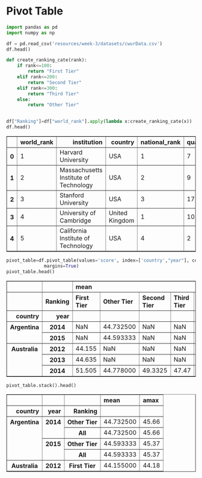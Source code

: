 
# Pivot Table


```python
import pandas as pd
import numpy as np
```


```python
df = pd.read_csv('resources/week-3/datasets/cwurData.csv')
df.head()

def create_ranking_cate(rank):
    if rank<=100:
        return "First Tier"
    elif rank<=200:
        return "Second Tier"
    elif rank<=300:
        return "Third Tier"
    else:
        return "Other Tier"
    

df["Ranking"]=df["world_rank"].apply(lambda x:create_ranking_cate(x))
df.head()

```




<div>
<style scoped>
    .dataframe tbody tr th:only-of-type {
        vertical-align: middle;
    }

    .dataframe tbody tr th {
        vertical-align: top;
    }

    .dataframe thead th {
        text-align: right;
    }
</style>
<table border="1" class="dataframe">
  <thead>
    <tr style="text-align: right;">
      <th></th>
      <th>world_rank</th>
      <th>institution</th>
      <th>country</th>
      <th>national_rank</th>
      <th>quality_of_education</th>
      <th>alumni_employment</th>
      <th>quality_of_faculty</th>
      <th>publications</th>
      <th>influence</th>
      <th>citations</th>
      <th>broad_impact</th>
      <th>patents</th>
      <th>score</th>
      <th>year</th>
      <th>Ranking</th>
    </tr>
  </thead>
  <tbody>
    <tr>
      <th>0</th>
      <td>1</td>
      <td>Harvard University</td>
      <td>USA</td>
      <td>1</td>
      <td>7</td>
      <td>9</td>
      <td>1</td>
      <td>1</td>
      <td>1</td>
      <td>1</td>
      <td>NaN</td>
      <td>5</td>
      <td>100.00</td>
      <td>2012</td>
      <td>First Tier</td>
    </tr>
    <tr>
      <th>1</th>
      <td>2</td>
      <td>Massachusetts Institute of Technology</td>
      <td>USA</td>
      <td>2</td>
      <td>9</td>
      <td>17</td>
      <td>3</td>
      <td>12</td>
      <td>4</td>
      <td>4</td>
      <td>NaN</td>
      <td>1</td>
      <td>91.67</td>
      <td>2012</td>
      <td>First Tier</td>
    </tr>
    <tr>
      <th>2</th>
      <td>3</td>
      <td>Stanford University</td>
      <td>USA</td>
      <td>3</td>
      <td>17</td>
      <td>11</td>
      <td>5</td>
      <td>4</td>
      <td>2</td>
      <td>2</td>
      <td>NaN</td>
      <td>15</td>
      <td>89.50</td>
      <td>2012</td>
      <td>First Tier</td>
    </tr>
    <tr>
      <th>3</th>
      <td>4</td>
      <td>University of Cambridge</td>
      <td>United Kingdom</td>
      <td>1</td>
      <td>10</td>
      <td>24</td>
      <td>4</td>
      <td>16</td>
      <td>16</td>
      <td>11</td>
      <td>NaN</td>
      <td>50</td>
      <td>86.17</td>
      <td>2012</td>
      <td>First Tier</td>
    </tr>
    <tr>
      <th>4</th>
      <td>5</td>
      <td>California Institute of Technology</td>
      <td>USA</td>
      <td>4</td>
      <td>2</td>
      <td>29</td>
      <td>7</td>
      <td>37</td>
      <td>22</td>
      <td>22</td>
      <td>NaN</td>
      <td>18</td>
      <td>85.21</td>
      <td>2012</td>
      <td>First Tier</td>
    </tr>
  </tbody>
</table>
</div>




```python
pivot_table=df.pivot_table(values='score', index=['country',"year"], columns='Ranking', aggfunc=[np.mean,np.max],
              margins=True)
pivot_table.head()
```




<div>
<style scoped>
    .dataframe tbody tr th:only-of-type {
        vertical-align: middle;
    }

    .dataframe tbody tr th {
        vertical-align: top;
    }

    .dataframe thead tr th {
        text-align: left;
    }

    .dataframe thead tr:last-of-type th {
        text-align: right;
    }
</style>
<table border="1" class="dataframe">
  <thead>
    <tr>
      <th></th>
      <th></th>
      <th colspan="5" halign="left">mean</th>
      <th colspan="5" halign="left">amax</th>
    </tr>
    <tr>
      <th></th>
      <th>Ranking</th>
      <th>First Tier</th>
      <th>Other Tier</th>
      <th>Second Tier</th>
      <th>Third Tier</th>
      <th>All</th>
      <th>First Tier</th>
      <th>Other Tier</th>
      <th>Second Tier</th>
      <th>Third Tier</th>
      <th>All</th>
    </tr>
    <tr>
      <th>country</th>
      <th>year</th>
      <th></th>
      <th></th>
      <th></th>
      <th></th>
      <th></th>
      <th></th>
      <th></th>
      <th></th>
      <th></th>
      <th></th>
    </tr>
  </thead>
  <tbody>
    <tr>
      <th rowspan="2" valign="top">Argentina</th>
      <th>2014</th>
      <td>NaN</td>
      <td>44.732500</td>
      <td>NaN</td>
      <td>NaN</td>
      <td>44.732500</td>
      <td>NaN</td>
      <td>45.66</td>
      <td>NaN</td>
      <td>NaN</td>
      <td>45.66</td>
    </tr>
    <tr>
      <th>2015</th>
      <td>NaN</td>
      <td>44.593333</td>
      <td>NaN</td>
      <td>NaN</td>
      <td>44.593333</td>
      <td>NaN</td>
      <td>45.37</td>
      <td>NaN</td>
      <td>NaN</td>
      <td>45.37</td>
    </tr>
    <tr>
      <th rowspan="3" valign="top">Australia</th>
      <th>2012</th>
      <td>44.155</td>
      <td>NaN</td>
      <td>NaN</td>
      <td>NaN</td>
      <td>44.155000</td>
      <td>44.18</td>
      <td>NaN</td>
      <td>NaN</td>
      <td>NaN</td>
      <td>44.18</td>
    </tr>
    <tr>
      <th>2013</th>
      <td>44.635</td>
      <td>NaN</td>
      <td>NaN</td>
      <td>NaN</td>
      <td>44.635000</td>
      <td>44.77</td>
      <td>NaN</td>
      <td>NaN</td>
      <td>NaN</td>
      <td>44.77</td>
    </tr>
    <tr>
      <th>2014</th>
      <td>51.505</td>
      <td>44.778000</td>
      <td>49.3325</td>
      <td>47.47</td>
      <td>46.050741</td>
      <td>51.58</td>
      <td>45.97</td>
      <td>50.37</td>
      <td>47.47</td>
      <td>51.58</td>
    </tr>
  </tbody>
</table>
</div>




```python
pivot_table.stack().head()
```




<div>
<style scoped>
    .dataframe tbody tr th:only-of-type {
        vertical-align: middle;
    }

    .dataframe tbody tr th {
        vertical-align: top;
    }

    .dataframe thead th {
        text-align: right;
    }
</style>
<table border="1" class="dataframe">
  <thead>
    <tr style="text-align: right;">
      <th></th>
      <th></th>
      <th></th>
      <th>mean</th>
      <th>amax</th>
    </tr>
    <tr>
      <th>country</th>
      <th>year</th>
      <th>Ranking</th>
      <th></th>
      <th></th>
    </tr>
  </thead>
  <tbody>
    <tr>
      <th rowspan="4" valign="top">Argentina</th>
      <th rowspan="2" valign="top">2014</th>
      <th>Other Tier</th>
      <td>44.732500</td>
      <td>45.66</td>
    </tr>
    <tr>
      <th>All</th>
      <td>44.732500</td>
      <td>45.66</td>
    </tr>
    <tr>
      <th rowspan="2" valign="top">2015</th>
      <th>Other Tier</th>
      <td>44.593333</td>
      <td>45.37</td>
    </tr>
    <tr>
      <th>All</th>
      <td>44.593333</td>
      <td>45.37</td>
    </tr>
    <tr>
      <th>Australia</th>
      <th>2012</th>
      <th>First Tier</th>
      <td>44.155000</td>
      <td>44.18</td>
    </tr>
  </tbody>
</table>
</div>




```python

```

